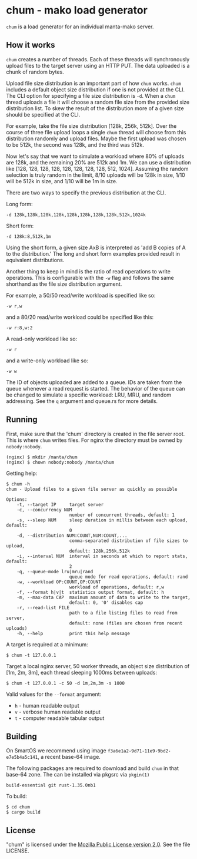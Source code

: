 # chum - mako load generator

`chum` is a load generator for an individual manta-mako server.

## How it works

`chum` creates a number of threads. Each of these threads will synchronously
upload files to the target server using an HTTP PUT. The data uploaded is a
chunk of random bytes.

Upload file size distribution is an important part of how `chum` works. `chum`
includes a default object size distribution if one is not provided at the CLI.
The CLI option for specifying a file size distribution is `-d`. When a `chum`
thread uploads a file it will choose a random file size from the provided
size distribution list. To skew the result of the distribution more of a given
size should be specified at the CLI.

For example, take the file size distribution [128k, 256k, 512k]. Over the course
of three file upload loops a single `chum` thread will choose from this
distribution randomly and upload files. Maybe the first upload was chosen to be
512k, the second was 128k, and the third was 512k.

Now let's say that we want to simulate a workload where 80% of uploads are
128k, and the remaining 20% are 512k and 1m. We can use a distribution like
[128, 128, 128, 128, 128, 128, 128, 128, 512, 1024]. Assuming the random
selection is truly random in the limit, 8/10 uploads will be 128k in size,
1/10 will be 512k in size, and 1/10 will be 1m in size.

There are two ways to specify the previous distribution at the CLI.

Long form:
```
-d 128k,128k,128k,128k,128k,128k,128k,128k,512k,1024k 
```
Short form:
```
-d 128k:8,512k,1m
```

Using the short form, a given size AxB is interpreted as 'add B copies of
A to the distribution.' The long and short form examples provided result in
equivalent distributions.

Another thing to keep in mind is the ratio of read operations to write
operations. This is configurable with the `-w` flag and follows the same
shorthand as the file size distribution argument.

For example, a 50/50 read/write workload is specified like so:
```
-w r,w
```
and a 80/20 read/write workload could be specified like this:
```
-w r:8,w:2
```
A read-only workload like so:
```
-w r
```
and a write-only workload like so:
```
-w w
```

The ID of objects uploaded are added to a queue. IDs are taken from the queue
whenever a read request is started. The behavior of the queue can be changed to
simulate a specific workload: LRU, MRU, and random addressing. See the `q`
argument and queue.rs for more details.

## Running

First, make sure that the 'chum' directory is created in the file server root.
This is where `chum` writes files. For nginx the directory must be owned by
`nobody:nobody`.

```
(nginx) $ mkdir /manta/chum
(nginx) $ chown nobody:nobody /manta/chum
```

Getting help:

```
$ chum -h
chum - Upload files to a given file server as quickly as possible

Options:
    -t, --target IP     target server
    -c, --concurrency NUM
                        number of concurrent threads, default: 1
    -s, --sleep NUM     sleep duration in millis between each upload, default:
                        0
    -d, --distribution NUM:COUNT,NUM:COUNT,...
                        comma-separated distribution of file sizes to upload,
                        default: 128k,256k,512k
    -i, --interval NUM  interval in seconds at which to report stats, default:
                        2
    -q, --queue-mode lru|mru|rand
                        queue mode for read operations, default: rand
    -w, --workload OP:COUNT,OP:COUNT
                        workload of operations, default: r,w
    -f, --format h|v|t  statistics output format, default: h
    -m, --max-data CAP  maximum amount of data to write to the target,
                        default: 0, '0' disables cap
    -r, --read-list FILE
                        path to a file listing files to read from server,
                        default: none (files are chosen from recent uploads)
    -h, --help          print this help message
```

A target is required at a minimum:
```
$ chum -t 127.0.0.1
```

Target a local nginx server, 50 worker threads, an object size distribution of
[1m, 2m, 3m], each thread sleeping 1000ms between uploads:

```
$ chum -t 127.0.0.1 -c 50 -d 1m,2m,3m -s 1000
```

Valid values for the `--format` argument:
- `h` - human readable output
- `v` - verbose human readable output
- `t` - computer readable tabular output

## Building

On SmartOS we recommend using image `f3a6e1a2-9d71-11e9-9bd2-e7e5b4a5c141`,
a recent base-64 image.

The following packages are required to download and build `chum` in that base-64
zone. The can be installed via pkgsrc via `pkgin(1)`

```
build-essential git rust-1.35.0nb1
```

To build:
```
$ cd chum
$ cargo build
```

## License

"chum" is licensed under the
[Mozilla Public License version 2.0](http://mozilla.org/MPL/2.0/).
See the file LICENSE.
